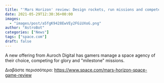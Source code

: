 ```yaml
---
title: "'Mars Horizon' review: Design rockets, run missions and compete for glory in this addictive space adventure"
date: 2021-05-29T12:30:36+00:00
images:
  - "images/post/a5fgK9428EwVEy2FGiUXoG.png"
author: "AstroBot"
categories: ["News"]
tags: ["space.com"]
draft: false
---
```


A new offering from Auroch Digital has gamers manage a space agency of their choice, competing for glory and "milestone" missions. 

Διαβάστε περισσότερα: https://www.space.com/mars-horizon-space-game-review
